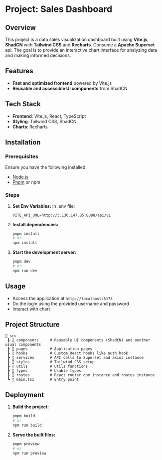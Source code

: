 # Project: Sales Dashboard

## Overview
This project is a data sales visualization dashboard built using **Vite.js**, **ShadCN** with **Tailwind CSS** and **Recharts**. Consume a **Apache Superset** api. The goal is to provide an interactive chart interface for analyzing data and making informed decisions.

## Features
- **Fast and optimized frontend** powered by Vite.js
- **Reusable and accessible UI components** from ShadCN

## Tech Stack
- **Frontend**: Vite.js, React, TypeScript
- **Styling**: Tailwind CSS, ShadCN
- **Charts**: Recharts

## Installation
### Prerequisites
Ensure you have the following installed:
- [Node.js](https://nodejs.org/)
- [Pnpm](https://pnpm.io/pt/) or npm

### Steps
1. **Set Env Variables:**
  In .env file:
   ```env
   VITE_API_URL=http://3.136.147.85:8088/api/v1
   ```
2. **Install dependencies:**
   ```sh
   pnpm install
   # or
   npm install
   ```
3. **Start the development server:**
   ```sh
   pnpm dev
   # or
   npm run dev
   ```

## Usage
- Access the application at `http://localhost:5173`
- Do the login using the provided username and password
- Interact with chart

## Project Structure
```
📂 src
 ┣ 📂 components     # Reusable UI components (ShadCN) and another usual components
 ┣ 📂 pages          # Application pages
 ┣ 📂 hooks          # Custom React hooks like auth hook
 ┣ 📂 services       # API calls to Superset and axios instance
 ┣ 📂 styles         # Tailwind CSS setup
 ┣ 📂 utils          # Utils functions
 ┣ 📂 types          # Usable types
 ┣ 📂 routes         # React router dom instance and routes instance
 ┗ 📜 main.tsx       # Entry point
```

## Deployment
1. **Build the project:**
   ```sh
   pnpm build
   # or
   npm run build
   ```
2. **Serve the built files:**
   ```sh
   pnpm preview
   # or
   npm run preview
   ```